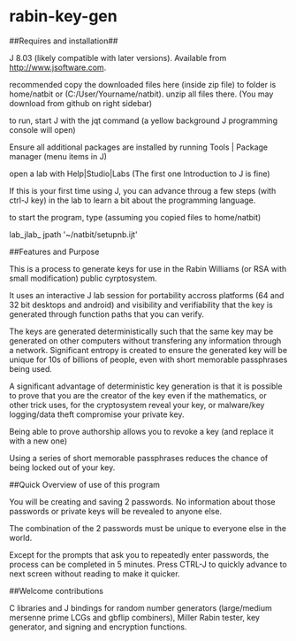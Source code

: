 rabin-key-gen
=============

##Requires and installation##

J 8.03 (likely compatible with later versions).  Available from http://www.jsoftware.com.

recommended copy the downloaded files here (inside zip file) to folder is home/natbit or (C:/User/Yourname/natbit).  unzip all files there.  (You may download from github on right sidebar)

to run, start J with the jqt command (a yellow background J programming console will open)

Ensure all additional packages are installed by running Tools | Package manager (menu items in J)

open a lab with Help|Studio|Labs (The first one Introduction to J is fine)

If this is your first time using J, you can advance throug a few steps (with ctrl-J key) in the lab to learn a bit about the programming language.

to start the program, type (assuming you copied files to home/natbit)

lab_jlab_ jpath '~/natbit/setupnb.ijt'

##Features and Purpose

This is a process to generate keys for use in the Rabin Williams (or RSA with small modification) public cyrptosystem.

It uses an interactive J lab session for portability accross platforms (64 and 32 bit desktops and android) and visibility and verifiability that the key is generated through function paths that you can verify.  

The keys are generated deterministically such that the same key may be generated on other computers without transfering any information through a network.  Significant entropy is created to ensure the generated key will be unique for 10s of billions of people, even with short memorable passphrases being used.

A significant advantage of deterministic key generation is that it is possible to prove that you are the creator of the key even if the mathematics, or other trick uses, for the cryptosystem reveal your key, or malware/key logging/data theft compromise your private key.  

Being able to prove authorship allows you to revoke a key (and replace it with a new one)

Using a series of short memorable passphrases reduces the chance of being locked out of your key.

##Quick Overview of use of this program

You will be creating and saving 2 passwords.  No information about those passwords or private keys will be revealed to anyone else.  

The combination of the 2 passwords must be unique to everyone else in the world.

Except for the prompts that ask you to repeatedly enter passwords, the process can be completed in 5 minutes.  Press CTRL-J to quickly advance to next screen without reading to make it quicker.

##Welcome contributions

C libraries and J bindings for random number generators (large/medium mersenne prime LCGs and gbflip combiners), Miller Rabin tester, key generator, and signing and encryption functions.
